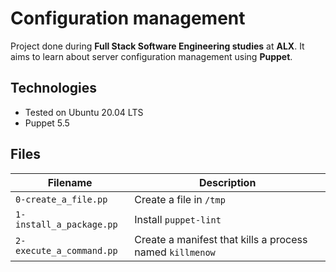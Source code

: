 # Configuration management
Project done during **Full Stack Software Engineering studies** at **ALX**. It aims to learn about server configuration management using **Puppet**.

## Technologies
* Tested on Ubuntu 20.04 LTS
* Puppet 5.5

## Files

| Filename | Description |
| -------- | ----------- |
| `0-create_a_file.pp` | Create a file in `/tmp` |
| `1-install_a_package.pp` | Install `puppet-lint` |
| `2-execute_a_command.pp` | Create a manifest that kills a process named `killmenow` |
